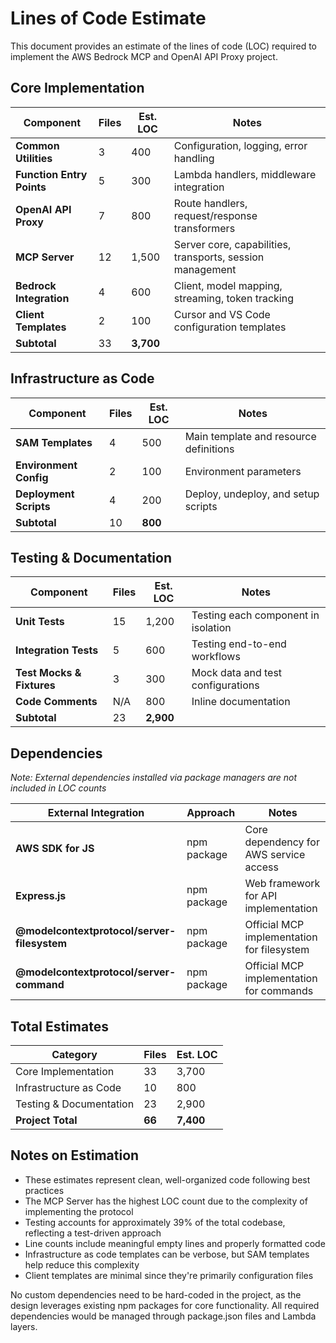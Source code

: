 # Lines of Code Estimate

This document provides an estimate of the lines of code (LOC) required to implement the AWS Bedrock MCP and OpenAI API Proxy project.

## Core Implementation

| Component | Files | Est. LOC | Notes |
|-----------|-------|----------|-------|
| **Common Utilities** | 3 | 400 | Configuration, logging, error handling |
| **Function Entry Points** | 5 | 300 | Lambda handlers, middleware integration |
| **OpenAI API Proxy** | 7 | 800 | Route handlers, request/response transformers |
| **MCP Server** | 12 | 1,500 | Server core, capabilities, transports, session management |
| **Bedrock Integration** | 4 | 600 | Client, model mapping, streaming, token tracking |
| **Client Templates** | 2 | 100 | Cursor and VS Code configuration templates |
| **Subtotal** | 33 | **3,700** | |

## Infrastructure as Code

| Component | Files | Est. LOC | Notes |
|-----------|-------|----------|-------|
| **SAM Templates** | 4 | 500 | Main template and resource definitions |
| **Environment Config** | 2 | 100 | Environment parameters |
| **Deployment Scripts** | 4 | 200 | Deploy, undeploy, and setup scripts |
| **Subtotal** | 10 | **800** | |

## Testing & Documentation

| Component | Files | Est. LOC | Notes |
|-----------|-------|----------|-------|
| **Unit Tests** | 15 | 1,200 | Testing each component in isolation |
| **Integration Tests** | 5 | 600 | Testing end-to-end workflows |
| **Test Mocks & Fixtures** | 3 | 300 | Mock data and test configurations |
| **Code Comments** | N/A | 800 | Inline documentation |
| **Subtotal** | 23 | **2,900** | |

## Dependencies
*Note: External dependencies installed via package managers are not included in LOC counts*

| External Integration | Approach | Notes |
|----------------------|----------|-------|
| **AWS SDK for JS** | npm package | Core dependency for AWS service access |
| **Express.js** | npm package | Web framework for API implementation |
| **@modelcontextprotocol/server-filesystem** | npm package | Official MCP implementation for filesystem |
| **@modelcontextprotocol/server-command** | npm package | Official MCP implementation for commands |

## Total Estimates

| Category | Files | Est. LOC |
|----------|-------|----------|
| Core Implementation | 33 | 3,700 |
| Infrastructure as Code | 10 | 800 |
| Testing & Documentation | 23 | 2,900 |
| **Project Total** | **66** | **7,400** |

## Notes on Estimation

- These estimates represent clean, well-organized code following best practices
- The MCP Server has the highest LOC count due to the complexity of implementing the protocol
- Testing accounts for approximately 39% of the total codebase, reflecting a test-driven approach
- Line counts include meaningful empty lines and properly formatted code
- Infrastructure as code templates can be verbose, but SAM templates help reduce this complexity
- Client templates are minimal since they're primarily configuration files

No custom dependencies need to be hard-coded in the project, as the design leverages existing npm packages for core functionality. All required dependencies would be managed through package.json files and Lambda layers. 